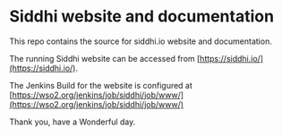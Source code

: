 # Siddhi website and documentation 

This repo contains the source for siddhi.io website and documentation.

The running Siddhi website can be accessed from [https://siddhi.io/](https://siddhi.io/).

The Jenkins Build for the website is configured at [https://wso2.org/jenkins/job/siddhi/job/www/](https://wso2.org/jenkins/job/siddhi/job/www/) 

Thank you,
have a Wonderful day.
